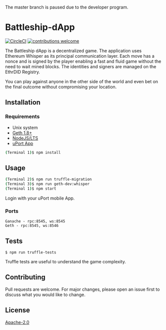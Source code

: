 
The master branch is paused due to the developer program.

# Battleship-dApp 
[![CircleCI](https://circleci.com/gh/riusricardo/Battleship-dApp.svg?style=svg)](https://circleci.com/gh/riusricardo/Battleship-dApp)
[![contributions welcome](https://img.shields.io/badge/contributions-welcome-brightgreen.svg?style=flat)](https://github.com/riusricardo/Battleship-dApp/pulls)



The Battleship dApp is a decentralized game. The application uses Ethereum Whisper as its principal communication layer. Each move has a nonce and is signed by the player enabling a fast and fluid game without the need to wait mined blocks. The identities and signers are managed on the EthrDID Registry.

You can play against anyone in the other side of the world and even bet on the final outcome without compromising your location.

## Installation

### Requirements
* Unix system
* [Geth 1.8+](https://github.com/ethereum/go-ethereum/wiki/Building-Ethereum)
* [NodeJS/LTS](https://nodejs.org/en/download/package-manager/)
* [uPort App](https://www.uport.me/)


```sh
(Terminal 1)$ npm install
```

## Usage

```sh
(Terminal 2)$ npm run truffle-migration
(Terminal 3)$ npm run geth-dev:whisper
(Terminal 1)$ npm start
```
Login with your uPort mobile App.

### Ports
```
Ganache - rpc:8545, ws:8545
Geth - rpc:8545, ws:8546
```

## Tests

```
$ npm run truffle-tests
```

Truffle tests are useful to understand the game complexity.

## Contributing
Pull requests are welcome. For major changes, please open an issue first to discuss what you would like to change.

## License
[Apache-2.0](https://choosealicense.com/licenses/apache-2.0/)
